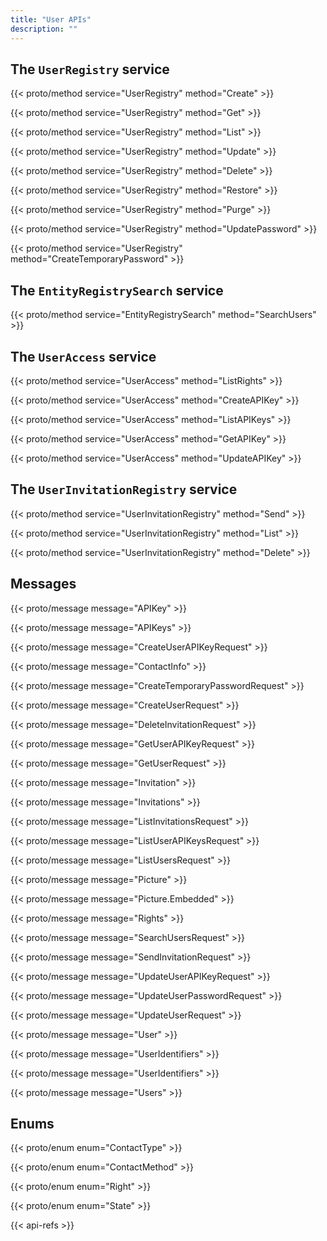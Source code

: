 ```yaml
---
title: "User APIs"
description: ""
---
```


## The `UserRegistry` service

{{< proto/method service="UserRegistry" method="Create" >}}

{{< proto/method service="UserRegistry" method="Get" >}}

{{< proto/method service="UserRegistry" method="List" >}}

{{< proto/method service="UserRegistry" method="Update" >}}

{{< proto/method service="UserRegistry" method="Delete" >}}

{{< proto/method service="UserRegistry" method="Restore" >}}

{{< proto/method service="UserRegistry" method="Purge" >}}

{{< proto/method service="UserRegistry" method="UpdatePassword" >}}

{{< proto/method service="UserRegistry" method="CreateTemporaryPassword" >}}

## The `EntityRegistrySearch` service

{{< proto/method service="EntityRegistrySearch" method="SearchUsers" >}}

## The `UserAccess` service

{{< proto/method service="UserAccess" method="ListRights" >}}

{{< proto/method service="UserAccess" method="CreateAPIKey" >}}

{{< proto/method service="UserAccess" method="ListAPIKeys" >}}

{{< proto/method service="UserAccess" method="GetAPIKey" >}}

{{< proto/method service="UserAccess" method="UpdateAPIKey" >}}

## The `UserInvitationRegistry` service

{{< proto/method service="UserInvitationRegistry" method="Send" >}}

{{< proto/method service="UserInvitationRegistry" method="List" >}}

{{< proto/method service="UserInvitationRegistry" method="Delete" >}}

## Messages

{{< proto/message message="APIKey" >}}

{{< proto/message message="APIKeys" >}}

{{< proto/message message="CreateUserAPIKeyRequest" >}}

{{< proto/message message="ContactInfo" >}}

{{< proto/message message="CreateTemporaryPasswordRequest" >}}

{{< proto/message message="CreateUserRequest" >}}

{{< proto/message message="DeleteInvitationRequest" >}}

{{< proto/message message="GetUserAPIKeyRequest" >}}

{{< proto/message message="GetUserRequest" >}}

{{< proto/message message="Invitation" >}}

{{< proto/message message="Invitations" >}}

{{< proto/message message="ListInvitationsRequest" >}}

{{< proto/message message="ListUserAPIKeysRequest" >}}

{{< proto/message message="ListUsersRequest" >}}

{{< proto/message message="Picture" >}}

{{< proto/message message="Picture.Embedded" >}}

{{< proto/message message="Rights" >}}

{{< proto/message message="SearchUsersRequest" >}}

{{< proto/message message="SendInvitationRequest" >}}

{{< proto/message message="UpdateUserAPIKeyRequest" >}}

{{< proto/message message="UpdateUserPasswordRequest" >}}

{{< proto/message message="UpdateUserRequest" >}}

{{< proto/message message="User" >}}

{{< proto/message message="UserIdentifiers" >}}

{{< proto/message message="UserIdentifiers" >}}

{{< proto/message message="Users" >}}

## Enums

{{< proto/enum enum="ContactType" >}}

{{< proto/enum enum="ContactMethod" >}}

{{< proto/enum enum="Right" >}}

{{< proto/enum enum="State" >}}

{{< api-refs >}}
